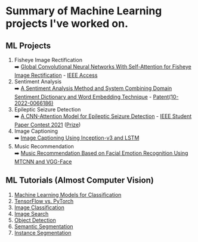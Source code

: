 # Summary of Machine Learning projects I've worked on.

## ML Projects
1. Fisheye Image Rectification  
➡️ [Global Convolutional Neural Networks With Self-Attention for Fisheye Image Rectification](https://github.com/byunghyun23/GSAFE) - [IEEE Access](https://ieeexplore.ieee.org/document/9980359)
2. Sentiment Analysis  
➡️ [A Sentiment Analysis Method and System Combining Domain Sentiment Dictionary and Word Embedding Technique](https://github.com/byunghyun23/sentiment-analysis) - [Patent(10-2022-0066186)](https://byunghyun23.github.io/10-2022-0066186_명세서.pdf)
3. Epileptic Seizure Detection  
➡️ [A CNN-Attention Model for Epileptic Seizure Detection](https://github.com/byunghyun23/seizure-detection) - [IEEE Student Paper Contest 2021](https://byunghyun23.github.io/paper.pdf) ([Prize](https://byunghyun23.github.io/prize.pdf))
4. Image Captioning  
➡️ [Image Captioning Using Inception-v3 and LSTM](https://github.com/byunghyun23/image-captioning)
5. Music Recommendation  
➡️ [Music Recommendation Based on Facial Emotion Recognition Using MTCNN and VGG-Face](https://github.com/byunghyun23/facial-emotion)

## ML Tutorials (Almost Computer Vision)
1. [Machine Learning Models for Classification](https://github.com/byunghyun23/ml-models)
2. [TensorFlow vs. PyTorch](https://github.com/byunghyun23/tensorflow-vs-pytorch)
3. [Image Classification](https://github.com/byunghyun23/image-classification)
4. [Image Search](https://github.com/byunghyun23/image-search)
5. [Object Detection](https://github.com/byunghyun23/object-detection)
6. [Semantic Segmentation](https://github.com/byunghyun23/semantic-segmentation)
7. [Instance Segmentation](https://github.com/byunghyun23/instance-segmentation)
   


